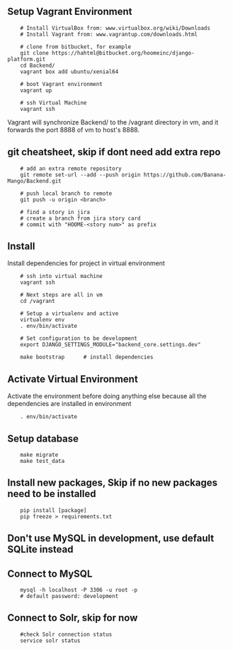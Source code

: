 ## Setup Vagrant Environment

```
    # Install VirtualBox from: www.virtualbox.org/wiki/Downloads
    # Install Vagrant from: www.vagrantup.com/downloads.html

    # clone from bitbucket, for example
    git clone https://hahtml@bitbucket.org/hoomeinc/django-platform.git
    cd Backend/
    vagrant box add ubuntu/xenial64

    # boot Vagrant environment
    vagrant up

    # ssh Virtual Machine
    vagrant ssh
```
Vagrant will synchronize Backend/ to the /vagrant directory
in vm, and it forwards the port 8888 of vm to host's 8888.

## git cheatsheet, skip if dont need add extra repo
```
    # add an extra remote repository
    git remote set-url --add --push origin https://github.com/Banana-Mango/Backend.git
    
    # push local branch to remote
    git push -u origin <branch>
    
    # find a story in jira
    # create a branch from jira story card
    # commit with "HOOME-<story num>" as prefix
```

## Install
Install dependencies for project in virtual environment
```
    # ssh into virtual machine
    vagrant ssh

    # Next steps are all in vm
    cd /vagrant

    # Setup a virtualenv and active
    virtualenv env
    . env/bin/activate

    # Set configuration to be development
    export DJANGO_SETTINGS_MODULE="backend_core.settings.dev"
    
    make bootstrap  	# install dependencies
```

## Activate Virtual Environment
Activate the environment before doing anything else because all the
dependencies are installed in environment
```
    . env/bin/activate
```

## Setup database
```
    make migrate
    make test_data
```

## Install new packages, Skip if no new packages need to be installed
```
    pip install [package]
    pip freeze > requirements.txt
```

## Don't use MySQL in development, use default SQLite instead
## Connect to MySQL
```
    mysql -h localhost -P 3306 -u root -p
    # default password: development
```

## Connect to Solr, skip for now
```
    #check Solr connection status
    service solr status
```